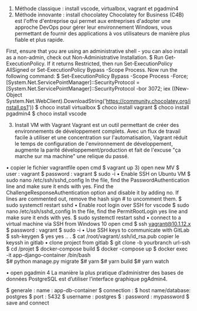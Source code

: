 1) Méthode classique : install vscode, virtualbox, vagrant et pgadmin4 
2) Méthode innovante : install chocolatey 
Chocolatey for Business (C4B) est l'offre d'entreprise qui permet aux entreprises d'adopter une approche DevOps pour gérer leur environnement Windows, vous permettant de fournir des applications à vos utilisateurs de manière plus fiable et plus rapide.

 

First, ensure that you are using an administrative shell - you can also install as a non-admin, check out Non-Administrative Installation.
$ Run Get-ExecutionPolicy. If it returns Restricted, then run Set-ExecutionPolicy AllSigned or Set-ExecutionPolicy Bypass -Scope Process.
Now run the following command:
$ Set-ExecutionPolicy Bypass -Scope Process -Force; [System.Net.ServicePointManager]::SecurityProtocol = [System.Net.ServicePointManager]::SecurityProtocol -bor 3072; iex ((New-Object System.Net.WebClient).DownloadString('https://community.chocolatey.org/install.ps1'))
$ choco install virtualbox
$ choco install vagrant
$ choco install pgadmin4
$ choco install vscode

3) Install VM with Vagrant 
Vagrant est un outil permettant de créer des environnements de développement complets. Avec un flux de travail facile à utiliser et une concentration sur l'automatisation, Vagrant réduit le temps de configuration de l'environnement de développement, augmente la parité développement/production et fait de l'excuse "ça marche sur ma machine" une relique du passé.
 



•	copier le fichier vagrantfile 
open cmd 
$ vagrant up
3) open new MV 
$ user : vagrant 
$ password : vagrant 
$ sudo -i 
•	Enable SSH on Ubuntu VM 
$  sudo nano /etc/ssh/sshd_config
In the file, find the PasswordAuthentication line and make sure it ends with yes.
Find the ChallengeResponseAuthentication option and disable it by adding no.
If lines are commented out, remove the hash sign # to uncomment them.
$ sudo systemctl restart sshd
•	Enable root login over SSH for vscode 
$  sudo nano /etc/ssh/sshd_config
In the file, find the PermitRootLogin yes line and make sure it ends with yes.
$ sudo systemctl restart sshd
•	connect to a virtual machine via SSH from Windows 10
open cmd 
$ ssh vagrant@10.1.12.x
$ password : vagrant
$ sudo -i 
•	Use SSH keys to communicate with GitLab
$ ssh-keygen 
$ yes yes .. .
$ cat /root/vagrant/.ssh/id_rsa.pub
copier le keyssh in gitlab
•	clone project from gitlab
$ git clone -b yourbranch url-ssh
$ cd /projet
$ docker-compose build 
$ docker -compose up 
$ docker exec -it app-django-container /bin/bash  
$# python manage.py migrate 
$# yarn 
$# yarn build
$# yarn watch

•	open pgadmin 4
La manière la plus pratique d’administrer des bases de données PostgreSQL est d’utiliser l’interface graphique pgAdmin4.
 
$ generale : name : app-db-container
$ connection : 
$ host name/database: postgres
$ port : 5432
$ username : postgres
$ : password : mypassword
$ save and connect


